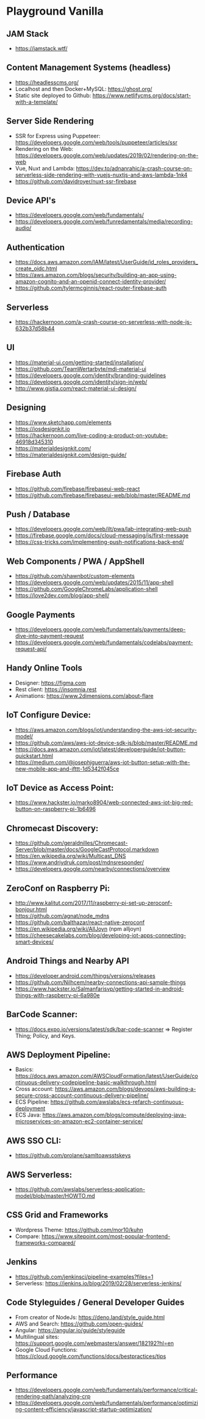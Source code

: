 # Playground Vanilla

## JAM Stack
- https://jamstack.wtf/

## Content Management Systems (headless)
- https://headlesscms.org/
- Localhost and then Docker+MySQL: https://ghost.org/
- Static site deployed to Github: https://www.netlifycms.org/docs/start-with-a-template/

## Server Side Rendering
- SSR for Express using Puppeteer: https://developers.google.com/web/tools/puppeteer/articles/ssr
- Rendering on the Web: https://developers.google.com/web/updates/2019/02/rendering-on-the-web
- Vue, Nuxt and Lambda: https://dev.to/adnanrahic/a-crash-course-on-serverless-side-rendering-with-vuejs-nuxtjs-and-aws-lambda-1nk4
- https://github.com/davidroyer/nuxt-ssr-firebase

## Device API's
- https://developers.google.com/web/fundamentals/
- https://developers.google.com/web/funredamentals/media/recording-audio/

## Authentication
- https://docs.aws.amazon.com/IAM/latest/UserGuide/id_roles_providers_create_oidc.html
- https://aws.amazon.com/blogs/security/building-an-app-using-amazon-cognito-and-an-openid-connect-identity-provider/
- https://github.com/tylermcginnis/react-router-firebase-auth

## Serverless
- https://hackernoon.com/a-crash-course-on-serverless-with-node-js-632b37d58b44

## UI
- https://material-ui.com/getting-started/installation/
- https://github.com/TeamWertarbyte/mdi-material-ui
- https://developers.google.com/identity/branding-guidelines
- https://developers.google.com/identity/sign-in/web/
- http://www.gistia.com/react-material-ui-design/

## Designing
- https://www.sketchapp.com/elements
- https://iosdesignkit.io
- https://hackernoon.com/live-coding-a-product-on-youtube-46918d345310
- https://materialdesignkit.com/
- https://materialdesignkit.com/design-guide/

## Firebase Auth
- https://github.com/firebase/firebaseui-web-react
- https://github.com/firebase/firebaseui-web/blob/master/README.md

## Push / Database
- https://developers.google.com/web/ilt/pwa/lab-integrating-web-push
- https://firebase.google.com/docs/cloud-messaging/js/first-message
- https://css-tricks.com/implementing-push-notifications-back-end/

## Web Components / PWA / AppShell
- https://github.com/shawnbot/custom-elements
- https://developers.google.com/web/updates/2015/11/app-shell
- https://github.com/GoogleChromeLabs/application-shell
- https://love2dev.com/blog/app-shell/

## Google Payments
- https://developers.google.com/web/fundamentals/payments/deep-dive-into-payment-request
- https://developers.google.com/web/fundamentals/codelabs/payment-request-api/

## Handy Online Tools
- Designer: https://figma.com
- Rest client: https://insomnia.rest
- Animations: https://www.2dimensions.com/about-flare

## IoT Configure Device:
- https://aws.amazon.com/blogs/iot/understanding-the-aws-iot-security-model/
- https://github.com/aws/aws-iot-device-sdk-js/blob/master/README.md
- https://docs.aws.amazon.com/iot/latest/developerguide/iot-button-quickstart.html
- https://medium.com/@josephjguerra/aws-iot-button-setup-with-the-new-mobile-app-and-ifttt-1d5342f045ce

## IoT Device as Access Point:
- https://www.hackster.io/marko8904/web-connected-aws-iot-big-red-button-on-raspberry-pi-1b6496

## Chromecast Discovery:
- https://github.com/geraldnilles/Chromecast-Server/blob/master/docs/GoogleCastProtocol.markdown
- https://en.wikipedia.org/wiki/Multicast_DNS
- https://www.andriydruk.com/post/mdnsresponder/
- https://developers.google.com/nearby/connections/overview

## ZeroConf on Raspberry Pi:
- http://www.kalitut.com/2017/11/raspberry-pi-set-up-zeroconf-bonjour.html
- https://github.com/agnat/node_mdns
- https://github.com/balthazar/react-native-zeroconf
- https://en.wikipedia.org/wiki/AllJoyn (npm alljoyn)
- https://cheesecakelabs.com/blog/developing-iot-apps-connecting-smart-devices/

## Android Things and Nearby API
- https://developer.android.com/things/versions/releases
- https://github.com/Nilhcem/nearby-connections-api-sample-things
- https://www.hackster.io/Salmanfarisvp/getting-started-in-android-things-with-raspberry-pi-6a980e

## BarCode Scanner:
- https://docs.expo.io/versions/latest/sdk/bar-code-scanner
=> Register Thing; Policy, and Keys.

## AWS Deployment Pipeline:
- Basics: https://docs.aws.amazon.com/AWSCloudFormation/latest/UserGuide/continuous-delivery-codepipeline-basic-walkthrough.html
- Cross account: https://aws.amazon.com/blogs/devops/aws-building-a-secure-cross-account-continuous-delivery-pipeline/
- ECS Pipeline: https://github.com/awslabs/ecs-refarch-continuous-deployment
- ECS Java: https://aws.amazon.com/blogs/compute/deploying-java-microservices-on-amazon-ec2-container-service/

## AWS SSO CLI:
- https://github.com/prolane/samltoawsstskeys

## AWS Serverless:
- https://github.com/awslabs/serverless-application-model/blob/master/HOWTO.md

## CSS Grid and Frameworks
- Wordpress Theme: https://github.com/mor10/kuhn
- Compare: https://www.sitepoint.com/most-popular-frontend-frameworks-compared/

## Jenkins
- https://github.com/jenkinsci/pipeline-examples?files=1
- Serverless: https://jenkins.io/blog/2019/02/28/serverless-jenkins/

## Code Styleguides / General Developer Guides
- From creator of NodeJs: https://deno.land/style_guide.html
- AWS and Search: https://github.com/open-guides/
- Angular: https://angular.io/guide/styleguide
- Multilingual sites: https://support.google.com/webmasters/answer/182192?hl=en
- Google Cloud Functions: https://cloud.google.com/functions/docs/bestpractices/tips

## Performance
- https://developers.google.com/web/fundamentals/performance/critical-rendering-path/analyzing-crp
- https://developers.google.com/web/fundamentals/performance/optimizing-content-efficiency/javascript-startup-optimization/
